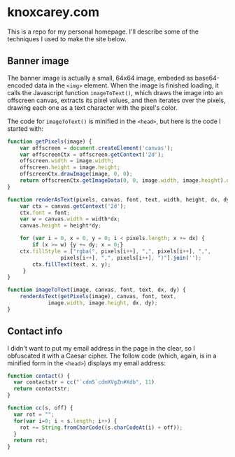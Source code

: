 # knoxcarey.com

This is a repo for my personal homepage. I'll describe some of the
techniques I used to make the site below.

## Banner image

The banner image is actually a small, 64x64 image, embeded as
base64-encoded data in the `<img>` element. When the image is finished
loading, it calls the Javascript function `imageToText()`, which draws
the image into an offscreen canvas, extracts its pixel values, and
then iterates over the pixels, drawing each one as a text character
with the pixel's color.

The code for `imageToText()` is minified in the `<head>`, but here is
the code I started with:

```javascript
function getPixels(image) {
    var offscreen = document.createElement('canvas');
    var offscreenCtx = offscreen.getContext('2d');
    offscreen.width = image.width;
    offscreen.height = image.height;
    offscreenCtx.drawImage(image, 0, 0);
    return offscreenCtx.getImageData(0, 0, image.width, image.height).data;
}

function renderAsText(pixels, canvas, font, text, width, height, dx, dy) {
    var ctx = canvas.getContext('2d');
    ctx.font = font;
    var w = canvas.width = width*dx;
    canvas.height = height*dy;

    for (var i = 0, x = 0, y = 0; i < pixels.length; x += dx) {
     	if (x >= w) {y += dy; x = 0;}
	ctx.fillStyle = ["rgba(", pixels[i++], ",", pixels[i++], ",",
		         pixels[i++], ",", pixels[i++], ")"].join('');
     	ctx.fillText(text, x, y);
     }
}

function imageToText(image, canvas, font, text, dx, dy) {
    renderAsText(getPixels(image), canvas, font, text,
    		 image.width, image.height, dx, dy);
}
```

## Contact info

I didn't want to put my email address in the page in the clear, so I
obfuscated it with a Caesar cipher. The follow code (which, again, is
in a minified form in the `<head>`) displays my email address:

```javascript
function contact() {
  var contactstr = cc("`cdm5`cdmXVgZn#Xdb", 11) 
  return contactstr;
}

function cc(s, off) {
  var rot = "";
  for(var i=0; i < s.length; i++) {
    rot += String.fromCharCode((s.charCodeAt(i) + off));
  }
  return rot;
}
```